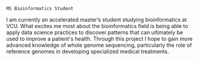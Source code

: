 `MS Bioinformatics Student`

I am currently an accelerated master’s student studying bioinformatics at VCU. What excites me most about the bioinformatics field is being able to apply data science practices to discover patterns that can ultimately be used to improve a patient's health. Through this project I hope to gain more advanced knowledge of whole genome sequencing, particularly the role of reference genomes in developing specialized medical treatments. 
